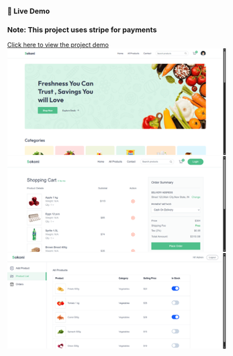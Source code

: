### 🔗 Live Demo
### Note: This project uses stripe for payments
[Click here to view the project demo]()
![Project Screenshot](https://github.com/101withgregory/sokoni/blob/main/screenshots/Sokoni-home.png)
![Project Screenshot](https://github.com/101withgregory/sokoni/blob/main/screenshots/Sokoni%20cart.png)
![Project Screenshot](https://github.com/101withgregory/sokoni/blob/main/screenshots/Sokoni-seller.png)




